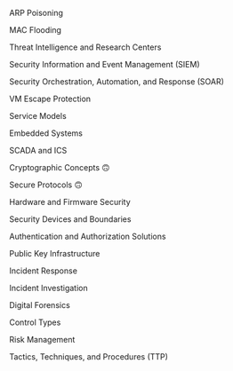 ARP Poisoning

MAC Flooding

Threat Intelligence and Research Centers

Security Information and Event Management (SIEM)

Security Orchestration, Automation, and Response (SOAR)

VM Escape Protection

Service Models

Embedded Systems

SCADA and ICS

Cryptographic Concepts 🙃

Secure Protocols 🙃

Hardware and Firmware Security

Security Devices and Boundaries

Authentication and Authorization Solutions

Public Key Infrastructure

Incident Response

Incident Investigation

Digital Forensics

Control Types

Risk Management

Tactics, Techniques, and Procedures (TTP)